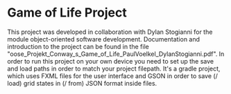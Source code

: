 # Game of Life Project

This project was developed in collaboration with Dylan Stogianni for the module object-oriented software development. Documentation and introduction to the project can be found in the file "oose_Projekt_Conway_s_Game_of_Life_PaulVoelkel_DylanStogianni.pdf". In order to run this project on your own device you need to set up the save and load paths in order to match your project filepath.
It's a gradle project, which uses FXML files for the user interface and GSON in order to save (/ load) grid states in (/ from) JSON format inside files.
